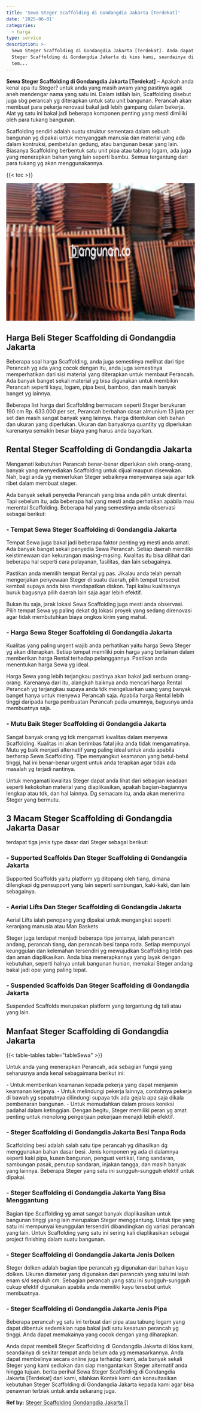 ```yaml
---
title: 'Sewa Steger Scaffolding di Gondangdia Jakarta [Terdekat]'
date: '2025-06-01'
categories:
  - harga
type: service
description: >-
  Sewa Steger Scaffolding di Gondangdia Jakarta [Terdekat]. Anda dapat membeli
  Steger Scaffolding di Gondangdia Jakarta di kios kami, seandainya di sekitar
  tem...
---
```


**Sewa Steger Scaffolding di Gondangdia Jakarta \[Terdekat\]** – Apakah anda kenal apa itu Steger? untuk anda yang masih awam yang pastinya agak aneh mendengar nama yang satu ini. Dalam istilah lain, Scaffolding disebut juga sbg perancah yg diterapkan untuk satu unit bangunan. Perancah akan membuat para pekerja renovasi bakal jadi lebih gampang dalam bekerja. Alat yg satu ini bakal jadi beberapa komponen penting yang mesti dimiliki oleh para tukang bangunan.

Scaffolding sendiri adalah suatu struktur sementara dalam sebuah bangunan yg dipakai untuk menyanggah manusia dan material yang ada dalam kontruksi, pembetulan gedung, atau bangunan besar yang lain. Biasanya Scaffolding berbentuk satu unit pipa atau tabung logam, ada juga yang menerapkan bahan yang lain seperti bambu. Semua tergantung dari para tukang yg akan menggunakannya.

{{< toc >}}

![Sewa Steger Scaffolding di Gondangdia Jakarta [Terdekat]](/images/sewa-scaffolding-steger-12.png)

## Harga Beli Steger Scaffolding di Gondangdia Jakarta

Beberapa soal harga Scaffolding, anda juga semestinya melihat dari tipe Perancah yg ada yang cocok dengan itu, anda juga semestinya memperhatikan dari sisi material yang diterapkan untuk membaut Perancah. Ada banyak banget sekali material yg bisa digunakan untuk membikin Perancah seperti kayu, logam, pipa besi, bamboo, dan masih banyak banget yg lainnya.

Beberapa list harga dari Scaffolding bermacam seperti Steger berukuran 190 cm Rp. 633.000 per set, Perancah berbahan dasar almunium 13 juta per set dan masih sangat banyak yang lainnya. Harga ditentukan oleh bahan dan ukuran yang diperlukan. Ukuran dan banyaknya quantity yg diperlukan karenanya semakin besar biaya yang harus anda bayarkan.

## Rental Steger Scaffolding di Gondangdia Jakarta

Mengamati kebutuhan Perancah benar-benar diperlukan oleh orang-orang, banyak yang menyediakan Scaffolding untuk dijual maupun disewakan. Nah, bagi anda yg memerlukan Steger sebaiknya menyewanya saja agar tdk ribet dalam membuat steger.

Ada banyak sekali penyedia Perancah yang bisa anda pilih untuk dirental. Tapi sebelum itu, ada beberapa hal yang mesti anda perhatikan apabila mau merental Scaffolding. Beberapa hal yang semestinya anda observasi sebagai berikut:

### \- Tempat Sewa Steger Scaffolding di Gondangdia Jakarta

Tempat Sewa juga bakal jadi beberapa faktor penting yg mesti anda amati. Ada banyak banget sekali penyedia Sewa Perancah. Setiap daerah memiliki keistimewaan dan kekurangan masing-masing. Kwalitas itu bisa dilihat dari beberapa hal seperti cara pelayanan, fasilitas, dan lain sebagainya.

Pastikan anda memilih tempat Rental yg pas. Jikalau anda telah pernah mengerjakan penyewaan Steger di suatu daerah, pilih tempat tersebut kembali supaya anda bisa mendapatkan diskon. Tapi kalau kualitasnya buruk bagusnya pilih daerah lain saja agar lebih efektif.

Bukan itu saja, jarak lokasi Sewa Scaffolding juga mesti anda observasi. Pilih tempat Sewa yg paling dekat dg lokasi proyek yang sedang direnovasi agar tidak membutuhkan biaya ongkos kirim yang mahal.

### \- Harga Sewa Steger Scaffolding di Gondangdia Jakarta

Kualitas yang paling urgent wajib anda perhatikan yaitu harga Sewa Steger yg akan diterapkan. Setiap tempat memiliki poin harga yang berlainan dalam memberikan harga Rental terhadap pelanggannya. Pastikan anda menentukan harga Sewa yg ideal.

Harga Sewa yang lebih terjangkau pastinya akan bakal jadi serbuan orang-orang. Karenanya dari itu, alangkah baiknya anda mencari harga Rental Perancah yg terjangkau supaya anda tdk mengeluarkan uang yang banyak banget hanya untuk menyewa Perancah saja. Apabila harga Rental lebih tinggi daripada harga pembuatan Perancah pada umumnya, bagusnya anda membuatnya saja.

### \- Mutu Baik Steger Scaffolding di Gondangdia Jakarta

Sangat banyak orang yg tdk mengamati kwalitas dalam menyewa Scaffolding. Kualitas ini akan berimbas fatal jika anda tidak mengamatinya. Mutu yg baik menjadi alternatif yang paling ideal untuk anda apabila berharap Sewa Scaffolding. Tipe menyangkut keamanan yang betul-betul tinggi, hal ini benar-benar urgent untuk anda terapkan agar tidak ada masalah yg terjadi nantinya.

Untuk mengamati kwalitas Steger dapat anda lihat dari sebagian keadaan seperti kekokohan material yang diaplikasikan, apakah bagian-bagiannya lengkap atau tdk, dan hal lainnya. Dg semacam itu, anda akan menerima Steger yang bermutu.

## 3 Macam Steger Scaffolding di Gondangdia Jakarta Dasar

terdapat tiga jenis type dasar dari Steger sebagai berikut:

### \- Supported Scaffolds Dan Steger Scaffolding di Gondangdia Jakarta

Supported Scaffolds yaitu platform yg ditopang oleh tiang, dimana dilengkapi dg pensupport yang lain seperti sambungan, kaki-kaki, dan lain sebagainya.

### \- Aerial Lifts Dan Steger Scaffolding di Gondangdia Jakarta

Aerial Lifts ialah penopang yang dipakai untuk mengangkat seperti keranjang manusia atau Man Baskets

Steger juga terdapat menjadi beberapa tipe jenisnya, ialah perancah andang, perancah tiang, dan perancah besi tanpa roda. Setiap mempunyai keunggulan dan kelemahan tersendiri yg mewujudkan Scaffolding lebih pas dan aman diaplikasikan. Anda bisa menerapkannya yang layak dengan kebutuhan, seperti halnya untuk bangunan hunian, memakai Steger andang bakal jadi opsi yang paling tepat.

### \- Suspended Scaffolds Dan Steger Scaffolding di Gondangdia Jakarta

Suspended Scaffolds merupakan platform yang tergantung dg tali atau yang lain.

## Manfaat Steger Scaffolding di Gondangdia Jakarta

{{< table-tables table="tableSewa" >}}

Untuk anda yang menerapkan Perancah, ada sebagian fungsi yang seharusnya anda kenal sebagaimana berikut ini:

\- Untuk memberikan keamanan kepada pekerja yang dapat menjamin keamanan kerjanya. - Untuk melindungi pekerja lainnya, contohnya pekerja di bawah yg sepatutnya dilindungi supaya tdk ada gejala apa saja dikala pembenaran bangunan. - Untuk memudahkan dalam proses koreksi padahal dalam ketinggian. Dengan begitu, Steger memiliki peran yg amat penting untuk menolong pengerjaan pekerjaan menajdi lebih efektif.

### \- Steger Scaffolding di Gondangdia Jakarta Besi Tanpa Roda

Scaffolding besi adalah salah satu tipe perancah yg dihasilkan dg menggunakan bahan dasar besi. Jenis komponen yg ada di dalamnya seperti kaki pipa, kusen bangunan, penguat vertikal, tiang sandaran, sambungan pasak, penutup sandaran, injakan tangga, dan masih banyak yang lainnya. Beberapa Steger yang satu ini sungguh-sungguh efektif untuk dipakai.

### \- Steger Scaffolding di Gondangdia Jakarta Yang Bisa Menggantung

Bagian tipe Scaffolding yg amat sangat banyak diaplikasikan untuk bangunan tinggi yang lain merupakan Steger menggantung. Untuk tipe yang satu ini mempunyai keunggulan tersendiri dibandingkan dg variasi perancah yang lain. Untuk Scaffolding yang satu ini sering kali diaplikasikan sebagai project finishing dalam suatu bangunan.

### \- Steger Scaffolding di Gondangdia Jakarta Jenis Dolken

Steger dolken adalah bagian tipe perancah yg digunakan dari bahan kayu dolken. Ukuran diameter yang digunakan dari perancah yang satu ini ialah enam s/d sepuluh cm. Sebagian perancah yang satu ini sungguh-sungguh cukup efektif digunakan apabila anda memiliki kayu tersebut untuk membuatnya.

### \- Steger Scaffolding di Gondangdia Jakarta Jenis Pipa

Beberapa perancah yg satu ini terbuat dari pipa atau tabung logam yang dapat dibentuk sedemikian rupa bakal jadi satu kesatuan perancah yg tinggi. Anda dapat memakainya yang cocok dengan yang diharapkan.

Anda dapat membeli Steger Scaffolding di Gondangdia Jakarta di kios kami, seandainya di sekitar tempat anda belum ada yg memasarkannya. Anda dapat membelinya secara online juga terhadap kami, ada banyak sekali Steger yang kami sediakan dan siap mengantarkan Steger alternatif anda hingga tujuan. berita perihal Sewa Steger Scaffolding di Gondangdia Jakarta \[Terdekat\] dari kami, silahkan Kontak kami dan konsultasikan kebutuhan Steger Scaffolding di Gondangdia Jakarta kepada kami agar bisa penawran terbiak untuk anda sekarang juga.

**Ref by:** [Steger Scaffolding Gondangdia Jakarta []](https://id.wikipedia.org/wiki/Steger)
